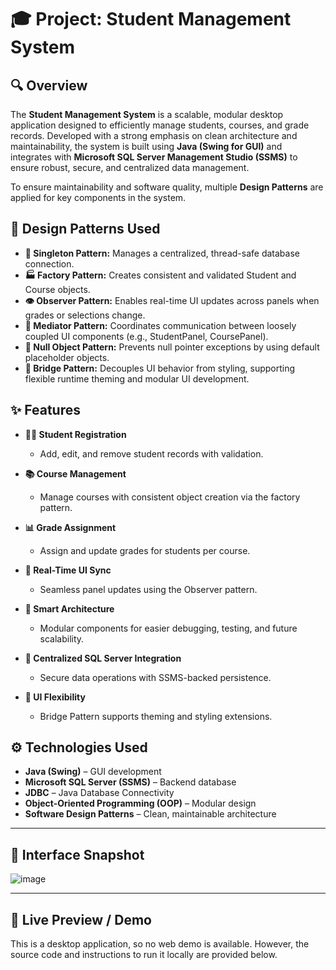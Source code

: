 # 🎓 Project: Student Management System

## 🔍 Overview
The **Student Management System** is a scalable, modular desktop application designed to efficiently manage students, courses, and grade records. Developed with a strong emphasis on clean architecture and maintainability, the system is built using **Java (Swing for GUI)** and integrates with **Microsoft SQL Server Management Studio (SSMS)** to ensure robust, secure, and centralized data management.

To ensure maintainability and software quality, multiple **Design Patterns** are applied for key components in the system.

## 🧠 Design Patterns Used

- **🔁 Singleton Pattern:** Manages a centralized, thread-safe database connection.
- **🏭 Factory Pattern:** Creates consistent and validated Student and Course objects.
- **👁️ Observer Pattern:** Enables real-time UI updates across panels when grades or selections change.
- **🧩 Mediator Pattern:** Coordinates communication between loosely coupled UI components (e.g., StudentPanel, CoursePanel).
- **🚫 Null Object Pattern:** Prevents null pointer exceptions by using default placeholder objects.
- **🌉 Bridge Pattern:** Decouples UI behavior from styling, supporting flexible runtime theming and modular UI development.

## ✨ Features

- **👨‍🎓 Student Registration**
  - Add, edit, and remove student records with validation.

- **📚 Course Management**
  - Manage courses with consistent object creation via the factory pattern.

- **📊 Grade Assignment**
  - Assign and update grades for students per course.

- **🔄 Real-Time UI Sync**
  - Seamless panel updates using the Observer pattern.

- **🧠 Smart Architecture**
  - Modular components for easier debugging, testing, and future scalability.

- **📡 Centralized SQL Server Integration**
  - Secure data operations with SSMS-backed persistence.

- **🧩 UI Flexibility**
  - Bridge Pattern supports theming and styling extensions.

## ⚙️ Technologies Used

- **Java (Swing)** – GUI development  
- **Microsoft SQL Server (SSMS)** – Backend database  
- **JDBC** – Java Database Connectivity  
- **Object-Oriented Programming (OOP)** – Modular design  
- **Software Design Patterns** – Clean, maintainable architecture  

---

## 📸 Interface Snapshot

![image](https://github.com/user-attachments/assets/3dd4cddb-8f7a-4f68-b3c8-946c599d773c)

---

## 🔗 Live Preview / Demo

This is a desktop application, so no web demo is available. However, the source code and instructions to run it locally are provided below.
